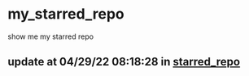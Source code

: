 # my_starred_repo
show me my starred repo

update at 04/29/22 08:18:28 in [starred_repo](./index.html)
---

